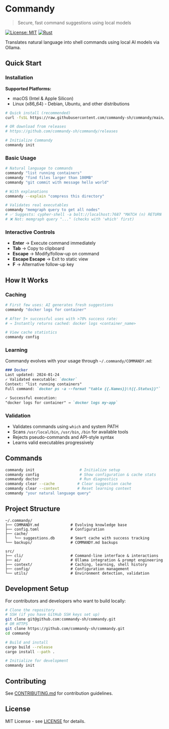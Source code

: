 # Commandy

> Secure, fast command suggestions using local models

[![License: MIT](https://img.shields.io/badge/License-MIT-yellow.svg)](https://opensource.org/licenses/MIT)
[![Rust](https://img.shields.io/badge/rust-1.70+-orange.svg)](https://www.rust-lang.org/)

Translates natural language into shell commands using local AI models via Ollama.

## Quick Start

### Installation

**Supported Platforms:**
- macOS (Intel & Apple Silicon)
- Linux (x86_64) - Debian, Ubuntu, and other distributions

```bash
# Quick install (recommended)
curl -fsSL https://raw.githubusercontent.com/commandy-sh/commandy/main/install.sh | sh

# OR download from releases
# https://github.com/commandy-sh/commandy/releases

# Initialize Commandy
commandy init
```

### Basic Usage
```bash
# Natural language to commands
commandy "list running containers"
commandy "find files larger than 100MB"
commandy "git commit with message hello world"

# With explanations
commandy --explain "compress this directory"

# Validates real executables
commandy "memgraph query to get all nodes"
# ✅ Suggests: cypher-shell -a bolt://localhost:7687 "MATCH (n) RETURN n"
# ❌ Not: memgraph query "..." (checks with 'which' first)
```

### Interactive Controls
- **Enter** → Execute command immediately
- **Tab** → Copy to clipboard  
- **Escape** → Modify/follow-up on command
- **Escape Escape** → Exit to static view
- **F** → Alternative follow-up key

## How It Works

### Caching
```bash
# First few uses: AI generates fresh suggestions
commandy "docker logs for container"

# After 5+ successful uses with >70% success rate:
# → Instantly returns cached: docker logs <container_name>

# View cache statistics
commandy config
```

### Learning
Commandy evolves with your usage through `~/.commandy/COMMANDY.md`:

```markdown
### Docker
Last updated: 2024-01-24
✓ Validated executable: `docker`
Context: "list running containers"  
Full command: `docker ps -a --format "table {{.Names}}\t{{.Status}}"`

✓ Successful execution:
"docker logs for container" → `docker logs my-app`
```

### Validation
- Validates commands using `which` and system PATH
- Scans `/usr/local/bin`, `/usr/bin`, `/bin` for available tools
- Rejects pseudo-commands and API-style syntax
- Learns valid executables progressively

## Commands

```bash
commandy init                    # Initialize setup
commandy config                  # Show configuration & cache stats
commandy doctor                  # Run diagnostics  
commandy clear --cache          # Clear suggestion cache
commandy clear --context        # Reset learning context
commandy "your natural language query"
```

## Project Structure

```
~/.commandy/
├── COMMANDY.md              # Evolving knowledge base
├── config.toml              # Configuration
├── cache/
│   └── suggestions.db       # Smart cache with success tracking
└── backups/                 # COMMANDY.md backups

src/
├── cli/                     # Command-line interface & interactions  
├── ai/                      # Ollama integration & prompt engineering
├── context/                 # Caching, learning, shell history
├── config/                  # Configuration management
└── utils/                   # Environment detection, validation
```

## Development Setup

For contributors and developers who want to build locally:

```bash
# Clone the repository
# SSH (if you have GitHub SSH keys set up)
git clone git@github.com:commandy-sh/commandy.git
# OR HTTPS
git clone https://github.com/commandy-sh/commandy.git
cd commandy

# Build and install
cargo build --release
cargo install --path .

# Initialize for development
commandy init
```

## Contributing

See [CONTRIBUTING.md](CONTRIBUTING.md) for contribution guidelines.

## License

MIT License - see [LICENSE](LICENSE) for details.